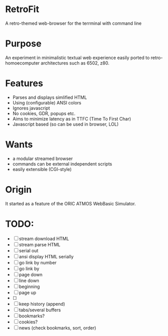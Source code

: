 # RetroFit

A retro-themed web-browser for the terrminal with command line

# Purpose

An experiment in minimalistic textual web experience easily ported to retro-homoecomputer architectures such as 6502, z80.

# Features

- Parses and displays simlified HTML
- Using (configurable) ANSI colors
- Ignores javascript
- No cookies, GDR, popups etc.
- Aims to minimize latency as in TTFC (Time To First Char)
- Javascript based (so can be used in browser, LOL)

# Wants

- a modular streamed browser
- commands can be external independent scripts
- easily extensible (CGI-style)

# Origin

It started as a feature of the ORIC ATMOS WebBasic Simulator.

# TODO:

- [ ] stream download HTML
- [ ] stream parse HTML
- [ ] serial out
- [ ] ansi display HTML serially
- [ ] go link by number
- [ ] go link by
- [ ] page down
- [ ] line down
- [ ] beginning
- [ ] page up
- [ ] 
- [ ] keep history (append)
- [ ] tabs/several buffers
- [ ] bookmarks?
- [ ] cookies?
- [ ] news (check bookmarks, sort, order)
